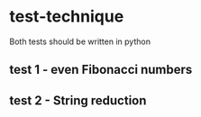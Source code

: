 # test-technique

Both tests should be written in python

## test 1 - even Fibonacci numbers

## test 2 - String reduction